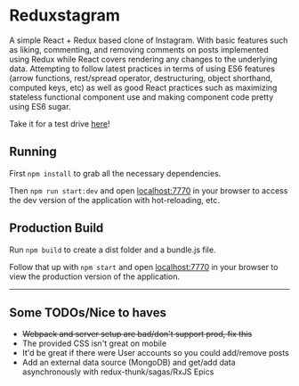 # Reduxstagram

A simple React + Redux based clone of Instagram. With basic features such as liking, commenting, and removing comments on posts implemented using Redux while React covers rendering any changes to the underlying data. Attempting to follow latest practices in terms of using ES6 features (arrow functions, rest/spread operator, destructuring, object shorthand, computed keys, etc) as well as good React practices such as maximizing stateless functional component use and making component code pretty using ES6 sugar.

Take it for a test drive [here](https://shawn-reduxtagram.herokuapp.com/)!

## Running

First `npm install` to grab all the necessary dependencies.

Then `npm run start:dev` and open <localhost:7770> in your browser to access the dev version of the application with hot-reloading, etc.

## Production Build

Run `npm build` to create a dist folder and a bundle.js file.

Follow that up with `npm start` and open <localhost:7770> in your browser to view the production version of the application.

---

## Some TODOs/Nice to haves

- ~~Webpack and server setup are bad/don't support prod, fix this~~
- The provided CSS isn't great on mobile
- It'd be great if there were User accounts so you could add/remove posts
- Add an external data source (MongoDB) and get/add data asynchronously with redux-thunk/sagas/RxJS Epics
